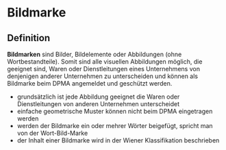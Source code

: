 # Bildmarke

## Definition
**Bildmarken** sind Bilder, Bildelemente oder Abbildungen (ohne Wortbestandteile). Somit sind alle visuellen Abbildungen möglich, die geeignet sind, Waren oder Dienstleitungen eines Unternehmens von denjenigen anderer Unternehmen zu unterscheiden und können als Bildmarke beim DPMA angemeldet und geschützt werden.

- grundsätzlich ist jede Abbildung geeignet die Waren oder Dienstleitungen von anderen Unternehmen unterscheidet
- einfache geometrische Muster können nicht beim DPMA eingetragen werden
- werden der Bildmarke ein oder mehrer Wörter beigefügt, spricht man von der Wort-Bild-Marke
- der Inhalt einer Bildmarke wird in der Wiener Klassifikation beschrieben
